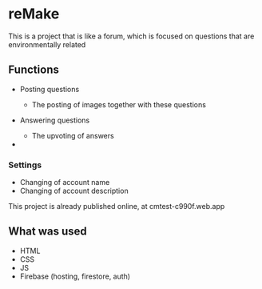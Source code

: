 # reMake

This is a project that is like a forum, which is focused on questions that are environmentally related

## Functions

- Posting questions
  - The posting of images together with these questions
- Answering questions

  - The upvoting of answers

-

### Settings

- Changing of account name
- Changing of account description

This project is already published online, at cmtest-c990f.web.app

## What was used

- HTML
- CSS
- JS
- Firebase (hosting, firestore, auth)
